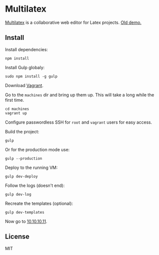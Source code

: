 Multilatex
==========

[Multilatex][multilatex] is a collaborative web editor for Latex projects. [Old
demo.][demo]

## Install

Install dependencies:

    npm install

Install Gulp globaly:

    sudo npm install -g gulp

Download [Vagrant][vagrant].

Go to the `machines` dir and bring up them up. This will take a long while the
first time.

    cd machines
    vagrant up

Configure passwordless SSH for `root` and `vagrant` users for easy access.

Build the project:

    gulp

Or for the production mode use:

    gulp --production

Deploy to the running VM:

    gulp dev-deploy

Follow the logs (doesn't end):

    gulp dev-log

Recreate the templates (optional):

    gulp dev-templates

Now go to [10.10.10.11](http://10.10.10.11).

## License

MIT

[multilatex]: http://multilatex.com
[demo]: https://www.youtube.com/watch?v=8zAGN35_GpY
[vagrant]: https://www.vagrantup.com/downloads.html
